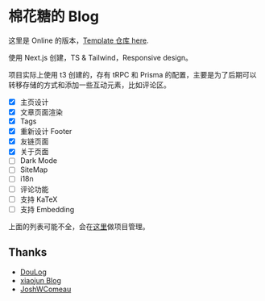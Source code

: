 # 棉花糖的 Blog

这里是 Online 的版本，[Template 仓库 here](https://github.com/CottonCandyZ/blog-t3).


使用 Next.js 创建，TS & Tailwind，Responsive design。

项目实际上使用 t3 创建的，存有 tRPC 和 Prisma 的配置，主要是为了后期可以转移存储的方式和添加一些互动元素，比如评论区。

- [x] 主页设计
- [x] 文章页面渲染
- [x] Tags
- [x] 重新设计 Footer
- [x] 友链页面
- [x] 关于页面
- [ ] Dark Mode
- [ ] SiteMap
- [ ] i18n
- [ ] 评论功能
- [ ] 支持 KaTeX
- [ ] 支持 Embedding

上面的列表可能不全，会在[这里](https://cottoncandyz.notion.site/Blog-Project-1c0160f383824ff9bd9315c470ecc309)做项目管理。

## Thanks

- [DouLog](https://im.daidr.me/)
- [xiaojun Blog](https://github.com/xiaojundebug/xiaojun.im)
- [JoshWComeau](https://www.joshwcomeau.com/)
